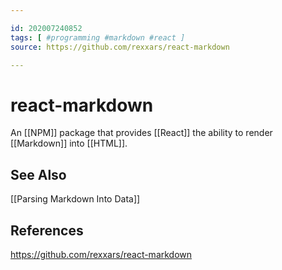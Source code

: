 ```yaml
---

id: 202007240852
tags: [ #programming #markdown #react ]
source: https://github.com/rexxars/react-markdown

---
```


# react-markdown
An [[NPM]] package that provides [[React]] the ability to render [[Markdown]] into [[HTML]].

## See Also
[[Parsing Markdown Into Data]]

## References
https://github.com/rexxars/react-markdown

